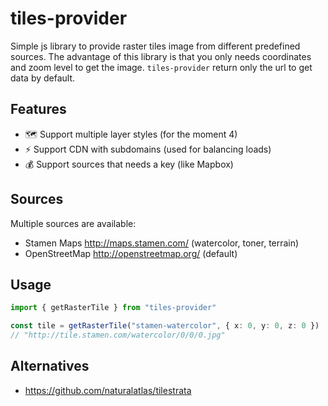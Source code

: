# tiles-provider

Simple js library to provide raster tiles image from different predefined sources.
The advantage of this library is that you only needs coordinates and zoom level to get the image.
`tiles-provider` return only the url to get data by default.

## Features

- 🗺️ Support multiple layer styles (for the moment 4)
- ⚡ Support CDN with subdomains (used for balancing loads)
- 💰 Support sources that needs a key (like Mapbox)

## Sources

Multiple sources are available:

- Stamen Maps <http://maps.stamen.com/> (watercolor, toner, terrain)
- OpenStreetMap <http://openstreetmap.org/> (default)

## Usage

```ts
import { getRasterTile } from "tiles-provider"

const tile = getRasterTile("stamen-watercolor", { x: 0, y: 0, z: 0 })
// "http://tile.stamen.com/watercolor/0/0/0.jpg"
```

## Alternatives 

- https://github.com/naturalatlas/tilestrata
